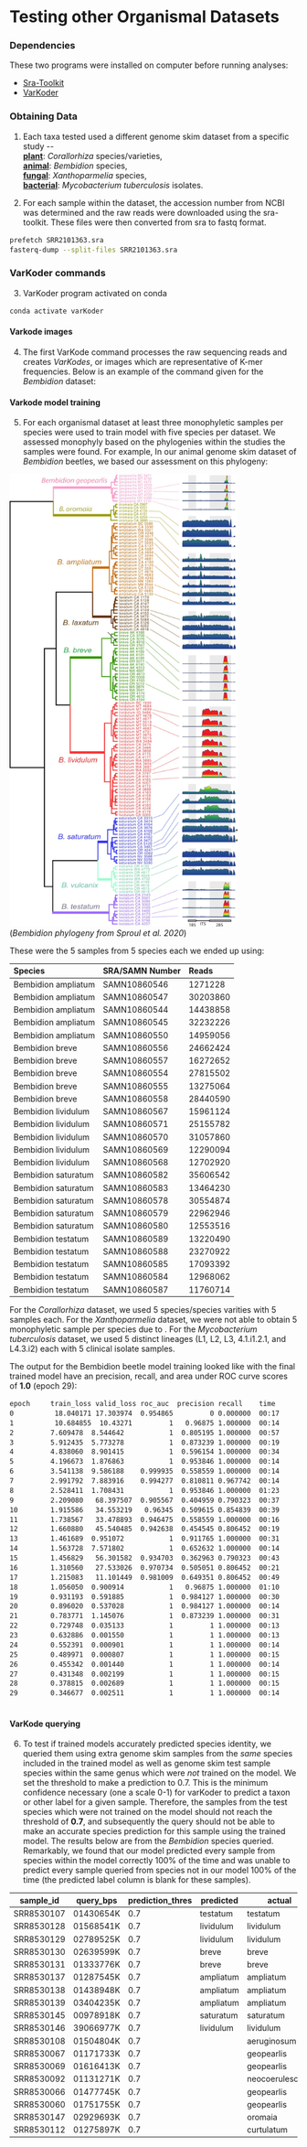 #  Testing other Organismal Datasets

### Dependencies 
These two programs were installed on computer before running analyses: <br>

 - [Sra-Toolkit](https://github.com/ncbi/sra-tools/wiki/02.-Installing-SRA-Toolkit) <br>
 - [VarKoder](https://github.com/brunoasm/varKoder)

### Obtaining Data 

1. Each taxa tested used a different genome skim dataset from a specific study -- <br> [**plant**](https://nph.onlinelibrary.wiley.com/doi/full/10.1111/nph.15072): *Corallorhiza* species/varieties, <br> [**animal**](https://academic.oup.com/sysbio/article/69/6/1137/5817835): *Bembidion* species, <br> [**fungal**](https://www.sciencedirect.com/science/article/abs/pii/S1055790322001567): *Xanthoparmelia* species, <br> [**bacterial**](https://www.nature.com/articles/s41467-021-26248-1): *Mycobacterium tuberculosis* isolates. 
 

2. For each sample within the dataset, the accession number from NCBI was determined and the raw reads were downloaded using the sra-toolkit. These files were then converted from sra to fastq format.
```sh
prefetch SRR2101363.sra
fasterq-dump --split-files SRR2101363.sra
```
### VarKoder commands
3. VarKoder program activated on conda
```sh
conda activate varKoder
``` 
#### Varkode images
4. The first VarKode command processes the raw sequencing reads and creates *VarKodes*, or images which are representative of K-mer frequencies. Below is an example of the command given for the *Bembidion* dataset:


#### Varkode model training
5. For each organismal dataset at least three monophyletic samples per species were used to train model with five species per dataset. We assessed monophyly based on the phylogenies within the studies the samples were found. For example, In our animal genome skim dataset of *Bembidion* beetles, we based our assessment on this phylogeny: <br>

<img src="Bembidion_Sproul_2020.jpeg" alt="drawing" width="400"/> <br>
(*Bembidion phylogeny from Sproul et al. 2020*)

These were the 5 samples from 5 species each we ended up using:

| Species |SRA/SAMN Number | Reads |
| :---------- | :---------- | :---------- |
| Bembidion ampliatum | SAMN10860546 | 1271228 |
| Bembidion ampliatum | SAMN10860547 | 30203860 |
| Bembidion ampliatum | SAMN10860544 | 14438858 |
| Bembidion ampliatum | SAMN10860545 | 32232226 |
| Bembidion ampliatum | SAMN10860550 | 14959056 |
| Bembidion breve | SAMN10860556 | 24662424 |
| Bembidion breve | SAMN10860557 | 16272652 |
| Bembidion breve | SAMN10860554 | 27815502 |
| Bembidion breve | SAMN10860555 | 13275064 |
| Bembidion breve | SAMN10860558 | 28440590 |
| Bembidion lividulum | SAMN10860567 | 15961124 |
| Bembidion lividulum | SAMN10860571 | 25155782 |
| Bembidion lividulum | SAMN10860570 | 31057860 |
| Bembidion lividulum | SAMN10860569 | 12290094 |
| Bembidion lividulum | SAMN10860568 | 12702920 |
| Bembidion saturatum | SAMN10860582 | 35606542 |
| Bembidion saturatum | SAMN10860583 | 13464230 |
| Bembidion saturatum | SAMN10860578 | 30554874 |
| Bembidion saturatum | SAMN10860579 | 22962946 |
| Bembidion saturatum | SAMN10860580 | 12553516 |
| Bembidion testatum | SAMN10860589 | 13220490 |
| Bembidion testatum | SAMN10860588 | 23270922 |
| Bembidion testatum | SAMN10860585 | 17093392 |
| Bembidion testatum | SAMN10860584 | 12968062 |
| Bembidion testatum | SAMN10860587 | 11760714 |



For the *Corallorhiza* dataset, we used 5 species/species varities with 5 samples each. For the *Xanthoparmelia* dataset, we were not able to obtain 5 monophyletic sample per species due to  . For the *Mycobacterium tuberculosis* dataset, we used 5 distinct lineages (L1, L2, L3, 4.1.i1.2.1, and L4.3.i2) each with 5 clinical isolate samples.


The output for the Bembidion beetle model training looked like with the final trained model have an precision, recall, and area under ROC curve scores of **1.0** (epoch 29): 
```sh
epoch     train_loss valid_loss roc_auc  precision recall    time    
0          18.040171 17.303974  0.954865         0 0.000000  00:17                                                           
1          10.684855  10.43271         1   0.96875 1.000000  00:14                                                           
2         7.609478  8.544642           1  0.805195 1.000000  00:57                                                          
3         5.912435  5.773278           1  0.873239 1.000000  00:19                                                          
4         4.838060  8.901415           1  0.596154 1.000000  00:34                                                          
5         4.196673  1.876863           1  0.953846 1.000000  00:14                                                          
6         3.541138  9.586188    0.999935  0.558559 1.000000  00:14                                                          
7         2.991792  7.883916    0.994277  0.810811 0.967742  00:14                                                          
8         2.528411  1.708431           1  0.953846 1.000000  01:23                                                          
9         2.209080   68.397507  0.905567  0.404959 0.790323  00:37                                                           
10        1.915586   34.553219   0.96345  0.509615 0.854839  00:39                                                           
11        1.738567   33.478893  0.946475  0.558559 1.000000  00:16                                                           
12        1.660880   45.540485  0.942638  0.454545 0.806452  00:19                                                           
13        1.461689  0.951072           1  0.911765 1.000000  00:31                                                           
14        1.563728  7.571802           1  0.652632 1.000000  00:14                                                           
15        1.456829   56.301582  0.934703  0.362963 0.790323  00:43                                                           
16        1.310560   27.533026  0.970734  0.505051 0.806452  00:21                                                           
17        1.215083   11.101449  0.981009  0.649351 0.806452  00:49                                                           
18        1.056050  0.900914           1   0.96875 1.000000  01:10                                                           
19        0.931193  0.591885           1  0.984127 1.000000  00:30                                                           
20        0.896020  0.537028           1  0.984127 1.000000  00:14                                                           
21        0.783771  1.145076           1  0.873239 1.000000  00:31                                                           
22        0.729748  0.035133           1         1 1.000000  00:13                                                           
23        0.632886  0.001550           1         1 1.000000  00:13                                                           
24        0.552391  0.000901           1         1 1.000000  00:14                                                           
25        0.489971  0.000807           1         1 1.000000  00:15                                                           
26        0.455342  0.001440           1         1 1.000000  00:14                                                           
27        0.431348  0.002199           1         1 1.000000  00:15                                                           
28        0.378815  0.002689           1         1 1.000000  00:15                                                           
29        0.346677  0.002511           1         1 1.000000  00:14                                                           
                                                           
```

#### VarKode querying 

6. To test if trained models accurately predicted species identity, we queried them using extra genome skim samples from the *same* species included in the trained model as well as genome skim test sample species within the same genus which were *not* trained on the model. We set the threshold to make a prediction to 0.7. This is the minimum confidence necessary (one a scale 0-1) for varKoder to predict a taxon or other label for a given sample. Therefore, the samples from the test species which were not trained on the model should not reach the threshold of **0.7**, and subsequently the query should not be able to make an accurate species prediction for this sample using the trained model. The results below are from the *Bembidion* species queried. Remarkably, we found that our model predicted every sample from species within the model correctly 100% of the time and was unable to predict every sample queried from species not in our model 100% of the time (the predicted label column is blank for these samples). 

| sample_id  | query_bps | prediction_thres | predicted | actual| basefreq_sd | ampliatum | breve | lividulum | saturatum | testatum |
|------------|-----------|------------------|-----------|-----------------|-------------|-----------|-------|-----------|-----------|----------|
| SRR8530107 | 01430654K | 0.7              | testatum  | testatum        | 0.002       | 0.002     | 0.023 | 0.002     | 0.006     | 1.000    |
| SRR8530128 | 01568541K | 0.7              | lividulum | lividulum       | 0.002       | 0.006     | 0.018 | 1.000     | 0.004     | 0.021    |
| SRR8530129 | 02789525K | 0.7              | lividulum | lividulum       | 0.002       | 0.006     | 0.017 | 1.000     | 0.003     | 0.020    |
| SRR8530130 | 02639599K | 0.7              | breve     | breve           | 0.002       | 0.008     | 1.000 | 0.046     | 0.004     | 0.016    |
| SRR8530131 | 01333776K | 0.7              | breve     | breve           | 0.002       | 0.011     | 1.000 | 0.057     | 0.004     | 0.015    |
| SRR8530137 | 01287545K | 0.7              | ampliatum | ampliatum       | 0.002       | 1.000     | 0.036 | 0.010     | 0.005     | 0.003    |
| SRR8530138 | 01438948K | 0.7              | ampliatum | ampliatum       | 0.002       | 1.000     | 0.032 | 0.010     | 0.010     | 0.004    |
| SRR8530139 | 03404235K | 0.7              | ampliatum | ampliatum       | 0.002       | 1.000     | 0.022 | 0.008     | 0.005     | 0.003    |
| SRR8530145 | 00978918K | 0.7              | saturatum | saturatum       | 0.002       | 0.036     | 0.018 | 0.022     | 1.000     | 0.020    |
| SRR8530146 | 39066977K | 0.7              | lividulum | lividulum       | 0.002       | 0.006     | 0.020 | 1.000     | 0.007     | 0.043    |
| SRR8530108 | 01504804K | 0.7              |           | aeruginosum     | 0.003       | 0.315     | 0.147 | 0.022     | 0.271     | 0.369    |
| SRR8530067 | 01171733K | 0.7              |           | geopearlis      | 0.003       | 0.167     | 0.242 | 0.038     | 0.533     | 0.088    |
| SRR8530069 | 01616413K | 0.7              |           | geopearlis      | 0.003       | 0.451     | 0.246 | 0.029     | 0.315     | 0.041    |
| SRR8530092 | 01131271K | 0.7              |           | neocoerulescens | 0.003       | 0.040     | 0.072 | 0.165     | 0.396     | 0.279    |
| SRR8530066 | 01477745K | 0.7              |           | geopearlis      | 0.003       | 0.242     | 0.319 | 0.030     | 0.376     | 0.049    |
| SRR8530060 | 01751755K | 0.7              |           | geopearlis      | 0.003       | 0.062     | 0.308 | 0.033     | 0.447     | 0.161    |
| SRR8530147 | 02929693K | 0.7              |           | oromaia         | 0.002       | 0.135     | 0.078 | 0.021     | 0.196     | 0.623    |
| SRR8530112 | 01275897K | 0.7              |           | curtulatum      | 0.002       | 0.018     | 0.041 | 0.619     | 0.203     | 0.371    |
